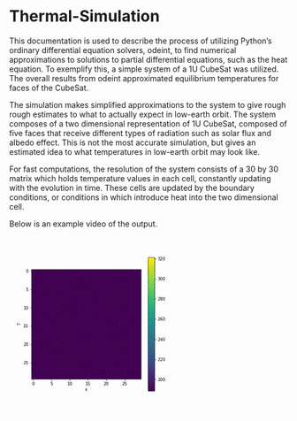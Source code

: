 # Thermal-Simulation

This documentation is used to describe the process of utilizing Python’s ordinary differential equation solvers, odeint, 
to find numerical approximations to solutions to partial differential equations, such as the heat equation. To exemplify
this, a simple system of a 1U CubeSat was utilized. The overall results from odeint approximated equilibrium temperatures
for faces of the CubeSat.

The simulation makes simplified approximations to the system to give rough rough estimates to what to actually expect in
low-earth orbit. The system composes of a two dimensional representation of 1U CubeSat, composed of five faces that receive
different types of radiation such as solar flux and albedo effect. This is not the most accurate simulation, but gives an 
estimated idea to what temperatures in low-earth orbit may look like.

For fast computations, the resolution of the system consists of a 30 by 30 matrix which holds temperature values in each cell, constantly
updating with the evolution in time. These cells are updated by the boundary conditions, or conditions in which introduce heat into the 
two dimensional cell. 

Below is an example video of the output.

![](videos/output.gif)
